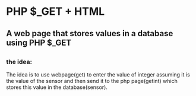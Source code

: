 # PHP $_GET + HTML
<h2>A web page that stores values in a database using PHP $_GET <h2>
<h3>the idea:</h3> The idea is to use webpage(get) to enter the value of integer 
assuming it is the value of the sensor and then send it to the php page(getint) which 
stores this value in the database(sensor).
    <br><br>
